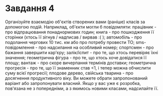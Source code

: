 # Завдання 4
Організуйте взаємодію об'єктів створених вами (раніше) класів за допомогою подій. Наприклад, об'єкти могли б повідомляти:
працівник - про відпрацювання понаднормових годин;
книга - про пошкодження її сторінки (хтось її зігнув / надписав / вирвав :(  );
автомобіль - про подолання чергових 10 тис. км або про потребу провести ТО;
sms-повідомлення - про надсилання на особливий номер;
спортсмен - про бажання завершити кар'єру;
залік/іспит - про те, що хтось перевіряє їхні значення;
геометрична фігура - про те, що хтось хоче довідатися її площу;
вантаж - про скоре вичерпання термінів доставки;
геометрична прогресія - про те, що її знаменник став <1, і тепер можна обчислити суму всієї прогресії;
плодове дерево, свійська тварина - про досягнення продуктивного віку.
Ви можете обрати запропонований варіант або запропонувати власний. Якщо у вас уже є розробка, пов'язана не з попередніми, а з якимось новими класами, надсилайте її.
